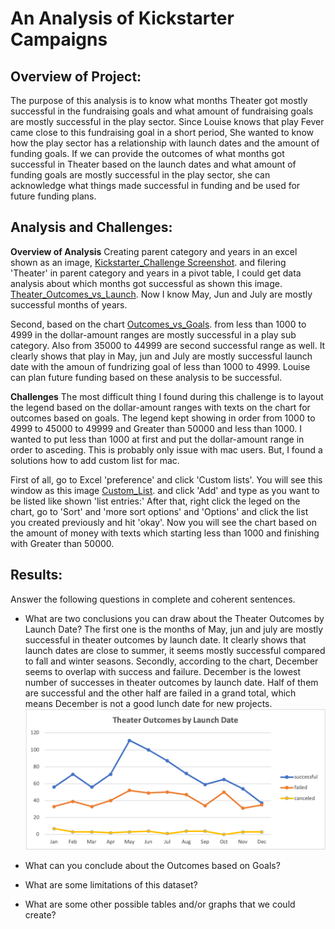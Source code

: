 # An Analysis of Kickstarter Campaigns
## Overview of Project: 
The purpose of this analysis is to know what months Theater got mostly successful in the fundraising goals and what amount of fundraising goals are mostly successful in the play sector. Since Louise knows that play Fever came close to this fundraising goal in a short period, She wanted to know how the play sector has a relationship with launch dates and the amount of funding goals. If we can provide the outcomes of what months got successful in Theater based on the launch dates and what amount of funding goals are mostly successful in the play sector, she can acknowledge what things made successful in funding and be used for future funding plans.

## Analysis and Challenges: 
**Overview of Analysis**
Creating parent category and years in an excel shown as an image, [Kickstarter_Challenge Screenshot](https://github.com/msjj622/kickstarter-analysis/blob/main/Kickstarter_Screenshot_1.png). and filering 'Theater' in parent category and years in a pivot table, I could get data analysis about which months got successful as shown this image. [Theater_Outcomes_vs_Launch](https://github.com/msjj622/kickstarter-analysis/blob/main/Theater_Outcomes_vs_Launch.png). Now I know May, Jun and July are mostly successful months of years.

Second, based on the chart [Outcomes_vs_Goals](https://github.com/msjj622/kickstarter-analysis/blob/main/Outcomes_vs_Goals.png). from less than 1000 to 4999 in the dollar-amount ranges are mostly successful in a play sub category. Also from 35000 to 44999 are second successful range as well. It clearly shows that play in May, jun and July are mostly successful launch date with the amoun of fundrizing goal of less than 1000 to 4999. Louise can plan future funding based on these analysis to be successful.

**Challenges**
The most difficult thing I found during this challenge is to layout the legend based on the dollar-amount ranges with texts on the chart for outcomes based on goals. The legend kept showing in order from 1000 to 4999 to 45000 to 49999 and Greater than 50000 and less than 1000. I wanted to put less than 1000 at first and put the dollar-amount range in order to asceding. This is probably only issue with mac users. But, I found a solutions how to add custom list for mac.

First of all, go to Excel 'preference' and click 'Custom lists'. You will see this window as this image [Custom_List](https://github.com/msjj622/kickstarter-analysis/blob/main/Custom_list.png). and click 'Add' and type as you want to be listed like shown 'list entries:' After that, right click the leged on the chart, go to 'Sort' and 'more sort options' and 'Options' and click the list you created previously and hit 'okay'. Now you will see the chart based on the amount of money with texts which starting less than 1000 and finishing with Greater than 50000.

## Results: 
Answer the following questions in complete and coherent sentences.
- What are two conclusions you can draw about the Theater Outcomes by Launch Date?
The first one is the months of May, jun and july are mostly successful in theater outcomes by launch date. It clearly shows that launch dates are close to summer, it seems mostly successful compared to fall and winter seasons. Secondly, according to the chart, December seems to overlap with success and failure. December is the lowest number of successes in theater outcomes by launch date. Half of them are successful and the other half are failed in a grand total, which means December is not a good lunch date for new projects.
![Thewater Outcomes by Lunch data](https://github.com/msjj622/kickstarter-analysis/blob/main/Theater_Outcomes_vs_Launch.png)


- What can you conclude about the Outcomes based on Goals?
- What are some limitations of this dataset?
- What are some other possible tables and/or graphs that we could create?
